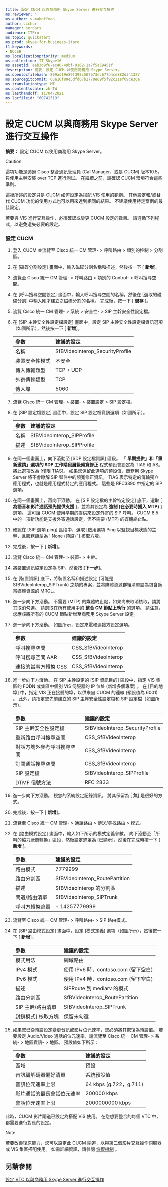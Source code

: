 ```yaml
---
title: 設定 CUCM 以與商務用 Skype Server 進行交互操作
ms.reviewer: ''
ms.author: v-mahoffman
author: cichur
manager: serdars
audience: ITPro
ms.topic: quickstart
ms.prod: skype-for-business-itpro
f1.keywords:
- NOCSH
ms.localizationpriority: medium
ms.collection: IT_Skype16
ms.assetid: eab3d9f6-ec40-49bf-9162-1a7f5a59451f
description: 摘要：設定 CUCM 以使用商務用 Skype Server。
ms.openlocfilehash: 809ad19e89f398c507673ec677b4ce882d341327
ms.sourcegitcommit: 65a10f80e5dfd67b2778e09f5f92c21ef09ce36a
ms.translationtype: MT
ms.contentlocale: zh-TW
ms.lasthandoff: 11/04/2021
ms.locfileid: "60741319"
---
```

# <a name="configure-cucm-for-interoperation-with-skype-for-business-server"></a>設定 CUCM 以與商務用 Skype Server 進行交互操作
 
**摘要：** 設定 CUCM 以使用商務用 Skype Server。
  
> [!CAUTION]
> 這項功能是透過 Cisco 整合通訊管理員 (CallManager，或是 CUCM) 版本10.5，只使用主幹安裝 over TCP 進行測試。 在繼續之前，請確認 CUCM 環境符合這些準則。 
  
這裡所述的設定只是 CUCM 如何設定為搭配 VIS 使用的範例。 其他設定和/或替代 CUCM 功能的使用方式也可以用來達到相同的結果。 不建議使用特定案例的最佳設定。
  
若要與 VIS 進行交互操作，必須確認或變更 CUCM 設定的數目。 請遵循下列程式，以避免遺失必要的設定。
  
### <a name="configure-the-cucm"></a>設定 CUCM

1. 登入 CUCM 並流覽至 Cisco 統一 CM 管理- \> 呼叫路由 \> 類別的控制 \> 分割區。
    
2. 在 [磁碟分割設定] 畫面中，輸入磁碟分割名稱和描述，然後按一下 [ **新增**]。
    
3. 流覽至 Cisco 統一 CM 管理- \> 呼叫路由 \> 類別的 Control- \> 呼叫搜尋空間。
    
4. 在 [呼叫搜尋空間設定] 畫面中，輸入呼叫搜尋空間的名稱，然後在 [選取的磁碟分割] 中輸入剛才建立之磁碟分割的名稱。 完成後，按一下 [ **儲存** ]。
    
5. 流覽 Cisco 統一 CM 管理- \> 系統 \> 安全性- \> SIP 主幹安全性設定檔。
    
6. 在 [SIP 主幹安全性設定檔設定] 畫面中，設定 SIP 主幹安全性設定檔資訊選項（如圖所示），然後按一下 [ **新增**]。
    
   |**參數**|**建議的設定**|
   |:-----|:-----|
   |名稱  <br/> |SfBVideoInterop_SecurityProfile  <br/> |
   |裝置安全性模式  <br/> |不安全  <br/> |
   |傳入傳輸類型  <br/> |TCP + UDP  <br/> |
   |外寄傳輸類型  <br/> |TCP  <br/> |
   |傳入埠  <br/> |5060  <br/> |
   
7. 流覽 Cisco 統一 CM 管理- \> 裝置- \> 裝置設定 \> SIP 設定檔。
    
8. 在 [SIP 設定檔設定] 畫面中，設定 SIP 設定檔資訊選項（如圖所示）。 
    
   |**參數**|**建議的設定**|
   |:-----|:-----|
   |名稱  <br/> |SfBVideoInterop_SIPProfile  <br/> |
   |描述  <br/> |SfBVideoInterop_SIPProfile  <br/> |
   
9. 在同一個畫面上，向下滾動至 [SDP 設定檔資訊] 區段。 「 **早期提供」和「重新邀請」選項的 SDP 工作階段層級頻寬修正** 程式預設會設定為 TIAS 和 AS。 將此選項改為 [僅限 TIAS]。 如果您保留此選項的預設值，商務用 Skype Server 將不會瞭解 SIP 郵件中的頻寬修正資訊。 TIAS 表示特定的傳輸獨立應用程式，也就是應用程式特定的應用程式。 這些是 RFC3890 中指定的 SIP 選項。
    
10. 在同一個畫面上，再向下滾動。 在 [SIP 設定檔的主幹特定設定] 底下，選取 [ **為語音和影片通話預先提供支援** ]，並將其設定為 **強制 (在必要時插入 MTP)** ] 選項。 這可讓 CUCM 使用早期的提供來設定外寄的 SIP 呼叫。 CUCM 8.5 中的一項新功能是支援外寄通話設定，但不需要 (MTP) 的媒體終止點。
    
11. 確認在 [SIP 選項 ping] 區段中，選取 [啟用選項 Ping 以監視目標狀態的主幹，且服務類型為 ' None (預設) '] 核取方塊。
    
12. 完成後，按一下 [ **新增**]。
    
13. 流覽 Cisco 統一 CM 管理- \> 裝置- \> 主幹。 
    
14. 將裝置通訊協定設定為 SIP，然後按 **[下一步]**。
    
15. 在 [裝置資訊] 底下，將裝置名稱和描述設定 (可能是 SfBVideoInterop_SIPTrunk) 之類的專案，並將媒體資源群組清單設為包含適當媒體資源的 MRGL。 
    
16. 進一步向下方滾動。 不需要 (MTP) 的媒體終止點，如果尚未取消核取，請將其取消勾選。 請選取在所有使用中的 **整合 CM 節點上執行** 的選項。 請注意，您應該將所有的 CUCM 節點新增至商務用 Skype Server 設定。
    
17. 進一步向下方滾動。 如圖所示，設定來電和連接方設定選項。
    
    |**參數**|**建議的設定**|
    |:-----|:-----|
    |呼叫搜尋空間  <br/> |CSS_SfBVideoInterop  <br/> |
    |呼叫搜尋空間 AAR  <br/> |CSS_SfBVideoInterop  <br/> |
    |連接的當事方轉換 CSS  <br/> |CSS_SfBVideoInterop  <br/> |
   
18. 進一步向下方滾動。 在 SIP 主幹設定的 [SIP 資訊目的] 區段中，指定 VIS 集區的 FQDN 或集區中個別 VIS 伺服器的 IP 位址 (新增多個專案) 。 在 [目的地埠] 中，指定 VIS 正在接聽的埠，以供來自 CUCM 的連線 (預設值為 6001) 。 此外，請指定您先前建立的 SIP 主幹安全性設定檔和 SIP 設定檔（如圖所示）。
    
    |**參數**|**建議的設定**|
    |:-----|:-----|
    |SIP 主幹安全性設定檔  <br/> |SfBVideoInterop_SecurityProfile  <br/> |
    |重新路由呼叫搜尋空間  <br/> |CSS_SfBVideoInterop  <br/> |
    |對話方塊外參考呼叫搜尋空間  <br/> |CSS_SfBVideoInterop  <br/> |
    |訂閱通話搜尋空間  <br/> |CSS_SfBVideoInterop  <br/> |
    |SIP 設定檔  <br/> |SfBVideoInterop_SIPProfile  <br/> |
    |DTMF 信號方法  <br/> |RFC 2833  <br/> |
   
19.  進一步向下方滾動。 視您的系統設定記錄資訊。 將其保留為 [ **無**] 是很好的方式。 
    
20. 完成後，按一下 [ **新增**]。
    
21. 流覽至 Cisco 統一 CM 管理- \> 通話路由 \> 傳送/尋找路由 \> 模式。
    
22. 在 [路由模式設定] 畫面中，輸入如下所示的模式定義參數。 向下滾動至「所叫的協力廠商轉換」區段，然後設定遮罩為 [已顯示]，然後在完成時按一下 [ **新增** ]。
    
    |**參數**|**建議的設定**|
    |:-----|:-----|
    |路由模式  <br/> |7779999  <br/> |
    |路由分割區  <br/> |SfBVideoInterop_RoutePartition  <br/> |
    |描述  <br/> |SfBVideoInterop 的分割區  <br/> |
    |閘道/路由清單  <br/> |SfBVideoInterop_SIPTrunk  <br/> |
    |呼叫方轉換遮罩  <br/> |+ 14257779999  <br/> |
   
23. 流覽至 Cisco 統一 CM 管理- \> 呼叫路由- \> SIP 路由模式。
    
24. 在 [SIP 路由模式設定] 畫面中，設定 [模式定義] 選項（如圖所示），然後按一下 [ **新增**]。
    
    |**參數**|**建議的設定**|
    |:-----|:-----|
    | 模式用法 <br/> |網域路由  <br/> |
    |IPv4 模式  <br/> |使用 IPv6 時，contoso.com (留下空白)   <br/> |
    |IPv6 模式  <br/> |使用 IPv4 時，contoso.com (留下空白)   <br/> |
    |描述  <br/> |SIPRoute 到 mediarv 的模式  <br/> |
    |路由分割區  <br/> |SfBVideoInterop_RoutePartition  <br/> |
    |SIP 主幹/路由清單  <br/> |SfBVideoInterop_SIPTrunk  <br/> |
    |封鎖模式] 核取方塊  <br/> |保留未勾選  <br/> |
   
25. 如果您已從預設設定變更音訊或影片位元速率，您必須將其恢復為預設值。 若要設定 Audio/Video 通話的位元速率，請流覽至 Cisco 統一 CM 管理- \> 系統- \> 地區資訊- \> 地區。 預設值如下所示：
    
    |**參數**|**建議的設定**|
    |:-----|:-----|
    |區域  <br/> |預設  <br/> |
    |音訊編解碼器偏好清單  <br/> |系統預設值  <br/> |
    |音訊位元速率上限  <br/> |64 kbps (g.722，g.711)   <br/> |
    |影片通話的最長會話位元速率  <br/> |200000 kbps  <br/> |
    |會話位元速率上限  <br/> |2000000000 kbps  <br/> |
   
此時，CUCM 影片閘道已設定為搭配 VIS 使用。 在您想要整合的每個 VTC 中，都需要進行對應的設定。
> [!NOTE]
> 若要改善復原能力，您可以設定此 CUCM 閘道，以與第二個影片交互操作伺服器或 VIS 集區搭配使用。 如需詳細資訊，請參閱 [恢復機制](../../plan-your-deployment/video-interop-server.md#resiliency) 。
  
## <a name="see-also"></a>另請參閱

[設定 VTC 以與商務用 Skype Server 進行交互操作](configure-a-vtc-for-interoperation.md)
